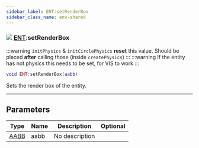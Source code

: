 ```yaml
---
sidebar_label: ENT:setRenderBox
sidebar_class_name: env-shared
---
```


### ![](/img/wiki/shared.png) [ENT](../ent/README.md):setRenderBox

:::warning
`initPhysics` & `initCirclePhysics` **reset** this value. Should be placed **after** calling those (inside `createPhysics`)
:::
:::warning
If the entity has not physics this needs to be set, for VIS to work
:::


```lua
void ENT:setRenderBox(aabb)
```

Sets the render box of the entity.<br/>

-----------------
## Parameters

| Type   | Name | Description | Optional |
| ------ | ---- | ----------- | -------: |
| [AABB](../aabb/README.md) | aabb | No description |   |
